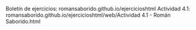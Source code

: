 Boletín de ejercicios: romansaborido.github.io/ejercicioshtml
Actividad 4.1: romansaborido.github.io/ejercicioshtml/web/Actividad 4.1 - Román Saborido.html
